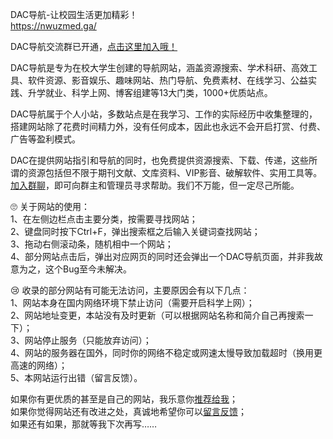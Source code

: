 DAC导航-让校园生活更加精彩！  
https://nwuzmed.ga/

DAC导航交流群已开通，[点击这里加入哦！](https://qm.qq.com/cgi-bin/qm/qr?k=EN5zgCRquP85ZEpOV50K1RjNYhVDWCDQ&authKey=417cYvALFfyByeShn4jKYKuR5qrd0wEWruChl2OejoFTLDdR%2FwDDU0lGk70fhlAJ&noverify=0&group_code=780665645)

DAC导航是专为在校大学生创建的导航网站，涵盖资源搜索、学术科研、高效工具、软件资源、影音娱乐、趣味网站、热门导航、免费素材、在线学习、公益实践、升学就业、科学上网、博客组建等13大门类，1000+优质站点。

DAC导航属于个人小站，多数站点是在我学习、工作的实际经历中收集整理的，搭建网站除了花费时间精力外，没有任何成本，因此也永远不会开启打赏、付费、广告等盈利模式。

DAC在提供网站指引和导航的同时，也免费提供资源搜索、下载、传递，这些所谓的资源包括但不限于期刊文献、文库资料、VIP影音、破解软件、实用工具等。[加入群聊](https://qm.qq.com/cgi-bin/qm/qr?k=EN5zgCRquP85ZEpOV50K1RjNYhVDWCDQ&authKey=417cYvALFfyByeShn4jKYKuR5qrd0wEWruChl2OejoFTLDdR%2FwDDU0lGk70fhlAJ&noverify=0&group_code=780665645)，即可向群主和管理员寻求帮助。我们不万能，但一定尽己所能。

🙄 关于网站的使用：<br>
1、在左侧边栏点击主要分类，按需要寻找网站；<br>
2、键盘同时按下Ctrl+F，弹出搜索框之后输入关键词查找网站；<br>
3、拖动右侧滚动条，随机相中一个网站；<br>
4、部分网站点击后，弹出对应网页的同时还会弹出一个DAC导航页面，并非我故意为之，这个Bug至今未解决。<br>

😢 收录的部分网站有可能无法访问，主要原因会有以下几点：<br>
1、网站本身在国内网络环境下禁止访问（需要开启科学上网）；<br>
2、网站地址变更，本站没有及时更新（可以根据网站名称和简介自己再搜索一下）；<br>
3、网站停止服务（只能放弃访问）；<br>
4、网站的服务器在国外，同时你的网络不稳定或网速太慢导致加载超时（换用更高速的网络）；<br>
5、本网站运行出错（留言反馈）。<br>

如果你有更优质的甚至是自己的网站，我乐意你[推荐给我](https://support.qq.com/products/313460?#label=show)；<br>
如果你觉得网站还有改进之处，真诚地希望你可以[留言反馈](https://support.qq.com/products/313460?#label=show)；<br>
如果还有如果，那就等我下次再写……<br>
